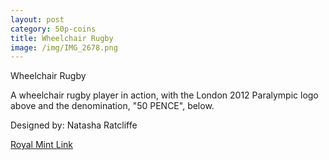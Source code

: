 ```yaml
---
layout: post
category: 50p-coins
title: Wheelchair Rugby
image: /img/IMG_2678.png
---
```


Wheelchair Rugby

A wheelchair rugby player in action, with the London 2012 Paralympic logo above and the denomination, "50 PENCE", below.

Designed by:
Natasha Ratcliffe

[Royal Mint Link](http://www.royalmint.com/discover/uk-coins/coin-design-and-specifications/fifty-pence-coin)
